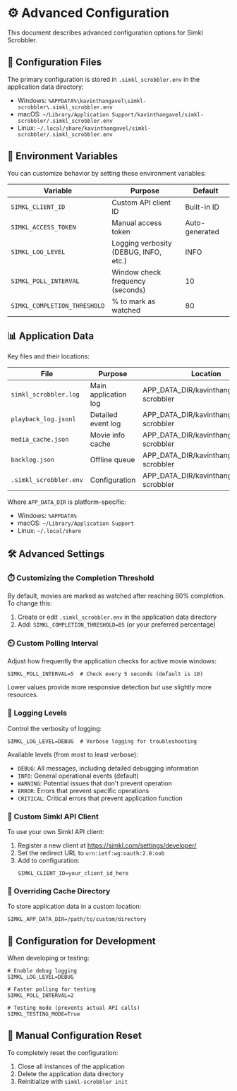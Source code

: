 # ⚙️ Advanced Configuration

This document describes advanced configuration options for Simkl Scrobbler.

## 📁 Configuration Files

The primary configuration is stored in `.simkl_scrobbler.env` in the application data directory:

- Windows: `%APPDATA%\kavinthangavel\simkl-scrobbler\.simkl_scrobbler.env`
- macOS: `~/Library/Application Support/kavinthangavel/simkl-scrobbler/.simkl_scrobbler.env`
- Linux: `~/.local/share/kavinthangavel/simkl-scrobbler/.simkl_scrobbler.env`

## 🔧 Environment Variables

You can customize behavior by setting these environment variables:

| Variable | Purpose | Default |
|----------|---------|---------|
| `SIMKL_CLIENT_ID` | Custom API client ID | Built-in ID |
| `SIMKL_ACCESS_TOKEN` | Manual access token | Auto-generated |
| `SIMKL_LOG_LEVEL` | Logging verbosity (DEBUG, INFO, etc.) | INFO |
| `SIMKL_POLL_INTERVAL` | Window check frequency (seconds) | 10 |
| `SIMKL_COMPLETION_THRESHOLD` | % to mark as watched | 80 |

## 📊 Application Data

Key files and their locations:

| File | Purpose | Location |
|------|---------|----------|
| `simkl_scrobbler.log` | Main application log | APP_DATA_DIR/kavinthangavel/simkl-scrobbler |
| `playback_log.jsonl` | Detailed event log | APP_DATA_DIR/kavinthangavel/simkl-scrobbler |
| `media_cache.json` | Movie info cache | APP_DATA_DIR/kavinthangavel/simkl-scrobbler |
| `backlog.json` | Offline queue | APP_DATA_DIR/kavinthangavel/simkl-scrobbler |
| `.simkl_scrobbler.env` | Configuration | APP_DATA_DIR/kavinthangavel/simkl-scrobbler |

Where `APP_DATA_DIR` is platform-specific:
- Windows: `%APPDATA%`
- macOS: `~/Library/Application Support`
- Linux: `~/.local/share`

## 🛠️ Advanced Settings

### ⏱️ Customizing the Completion Threshold

By default, movies are marked as watched after reaching 80% completion. To change this:

1. Create or edit `.simkl_scrobbler.env` in the application data directory
2. Add: `SIMKL_COMPLETION_THRESHOLD=85` (or your preferred percentage)

### ⏲️ Custom Polling Interval

Adjust how frequently the application checks for active movie windows:

```
SIMKL_POLL_INTERVAL=5  # Check every 5 seconds (default is 10)
```

Lower values provide more responsive detection but use slightly more resources.

### 📝 Logging Levels

Control the verbosity of logging:

```
SIMKL_LOG_LEVEL=DEBUG  # Verbose logging for troubleshooting
```

Available levels (from most to least verbose):
- `DEBUG`: All messages, including detailed debugging information
- `INFO`: General operational events (default)
- `WARNING`: Potential issues that don't prevent operation
- `ERROR`: Errors that prevent specific operations
- `CRITICAL`: Critical errors that prevent application function

### 🔑 Custom Simkl API Client

To use your own Simkl API client:

1. Register a new client at https://simkl.com/settings/developer/
2. Set the redirect URL to `urn:ietf:wg:oauth:2.0:oob`
3. Add to configuration:
   ```
   SIMKL_CLIENT_ID=your_client_id_here
   ```

### 📂 Overriding Cache Directory

To store application data in a custom location:

```
SIMKL_APP_DATA_DIR=/path/to/custom/directory
```

## 🧪 Configuration for Development

When developing or testing:

```
# Enable debug logging
SIMKL_LOG_LEVEL=DEBUG

# Faster polling for testing
SIMKL_POLL_INTERVAL=2

# Testing mode (prevents actual API calls)
SIMKL_TESTING_MODE=True
```

## 🔄 Manual Configuration Reset

To completely reset the configuration:

1. Close all instances of the application
2. Delete the application data directory
3. Reinitialize with `simkl-scrobbler init`

